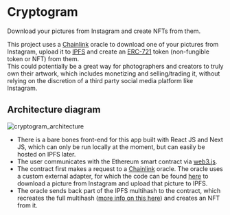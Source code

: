 # Cryptogram
Download your pictures from Instagram and create NFTs from them.

This project uses a [Chainlink](https://chain.link/) oracle to download one of your pictures from Instagram, upload it to [IPFS](https://ipfs.io/) and create an [ERC-721](https://ethereum.org/en/developers/docs/standards/tokens/erc-721/) token (non-fungible token or NFT) from them.  
This could potentially be a great way for photographers and creators to truly own their artwork, which includes monetizing and selling/trading it, without relying on the discretion of a third party social media platform like Instagram.

## Architecture diagram 
![cryptogram_architecture](https://user-images.githubusercontent.com/44027725/121721566-b00e1800-cae4-11eb-8724-36efd5f349d6.jpg)

* There is a bare bones front-end for this app built with React JS and Next JS, which can only be run locally at the moment, but can easily be hosted on IPFS later.
* The user communicates with the Ethereum smart contract via [web3.js](https://github.com/ChainSafe/web3.js).
* The contract first makes a request to a [Chainlink](https://chain.link/) oracle. The oracle uses a custom external adapter, for which the code can be found [here](https://github.com/lajosdeme/instagram-external-adapter) to download a picture from Instagram and upload that picture to IPFS.
* The oracle sends back part of the IPFS multihash to the contract, which recreates the full multihash ([more info on this here](https://ethereum.stackexchange.com/a/17112/71979)) and creates an NFT from it. 
